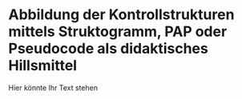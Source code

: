 # Abbildung der Kontrollstrukturen mittels Struktogramm, PAP oder Pseudocode als didaktisches Hillsmittel

Hier könnte Ihr Text stehen